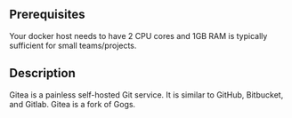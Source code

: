 ## Prerequisites 
Your docker host needs to have 2 CPU cores and 1GB RAM is typically sufficient for small teams/projects.

## Description 
Gitea is a painless self-hosted Git service. It is similar to GitHub, Bitbucket, and Gitlab. Gitea is a fork of Gogs.
